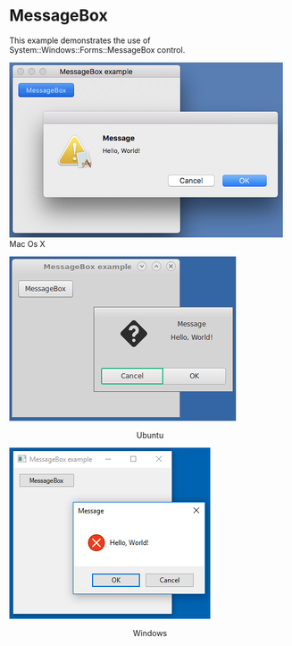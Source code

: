 # MessageBox
This example demonstrates the use of System::Windows::Forms::MessageBox control.

![GitHub Logo](../../../Documentations/Images/Examples/Forms/MessageBoxM.png)
Mac Os X

![GitHub Logo](../../../Documentations/Images/Examples/Forms/MessageBoxU.png)
<p align="center">Ubuntu</p>

![GitHub Logo](../../../Documentations/Images/Examples/Forms/MessageBoxW.png)
<p align="center">Windows</p>
